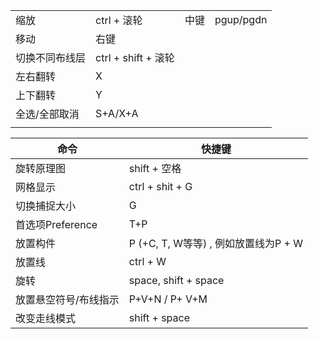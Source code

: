 |  |  |  |  |
| ---- | ---- | ---- | ---- |
| 缩放 | ctrl + 滚轮 | 中键 | pgup/pgdn |
| 移动 | 右键 |  |  |
| 切换不同布线层 | ctrl + shift + 滚轮 |  |  |
| 左右翻转 | X |  |  |
| 上下翻转 | Y |  |  |
| 全选/全部取消 | S+A/X+A |  |  |
|  |  |  |  |


| 命令 | 快捷键 |
| ---- | ---- |
| 旋转原理图 | shift + 空格 |
| 网格显示 | ctrl + shit + G |
| 切换捕捉大小 | G |
| 首选项Preference | T+P |
| 放置构件 | P  (+C, T, W等等) , 例如放置线为P + W |
| 放置线 | ctrl + W |
| 旋转 | space, shift  + space |
| 放置悬空符号/布线指示 | P+V+N / P+ V+M |
| 改变走线模式 | shift + space |
